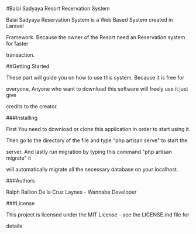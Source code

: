 #Balai Sadyaya Resort Reservation System

Balai Sadyaya Reservation System is a Web Based System created in Laravel 

Framework. Because the owner of the Resort need an Reservation system for faster

 transaction.

##Getting Started

These part will guide you on how to use this system. Because it is free for 

everyone, Anyone who want to download this software will freely use it just give

 credits to the creator.

###Installing

First You need to download or clone this application in order to start using it.

Then go to the directory of the file and type "php artisan serve" to start the 

server. And lastly run migration by typing this command "php artisan migrate" it 

will automatically migrate all the necessary database on your localhost.

###Authors

Ralph Rallion De la Cruz Laynes - Wannabe Developer

###License

This project is licensed under the MIT License - see the LICENSE.md file for

 details

